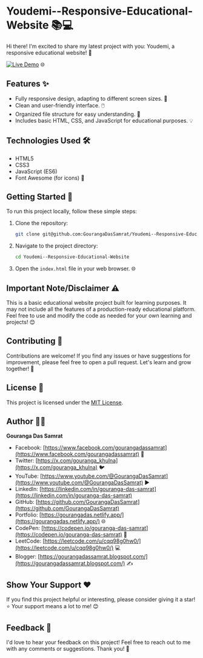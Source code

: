 # Youdemi--Responsive-Educational-Website 📚💻

Hi there! I'm excited to share my latest project with you: Youdemi, a responsive educational website! 🚀

[![Live Demo](https://img.shields.io/badge/Live%20Demo-Visit-brightgreen)](https://youdemibygouranga.netlify.app/) 🌐

## Features ✨

* Fully responsive design, adapting to different screen sizes. 📱
* Clean and user-friendly interface. 🖱️
* Organized file structure for easy understanding. 📂
* Includes basic HTML, CSS, and JavaScript for educational purposes. 💡

## Technologies Used 🛠️

* HTML5
* CSS3
* JavaScript (ES6)
* Font Awesome (for icons) 🎨

## Getting Started 🚀

To run this project locally, follow these simple steps:

1.  Clone the repository:
    ```bash
    git clone git@github.com:GourangaDasSamrat/Youdemi--Responsive-Educational-Website.git
    ```
2.  Navigate to the project directory:
    ```bash
    cd Youdemi--Responsive-Educational-Website
    ```
3.  Open the `index.html` file in your web browser. 🌐

## Important Note/Disclaimer ⚠️

This is a basic educational website project built for learning purposes. It may not include all the features of a production-ready educational platform. Feel free to use and modify the code as needed for your own learning and projects! 😊

## Contributing 🤝

Contributions are welcome! If you find any issues or have suggestions for improvement, please feel free to open a pull request. Let's learn and grow together! 🌱

## License 📄

This project is licensed under the [MIT License](LICENSE).

## Author 🧑‍💻

**Gouranga Das Samrat**

* Facebook: [https://www.facebook.com/gourangadassamrat](https://www.facebook.com/gourangadassamrat) 👤
* Twitter: [https://x.com/gouranga_khulna](https://x.com/gouranga_khulna) 🐦
* YouTube: [https://www.youtube.com/@GourangaDasSamrat](https://www.youtube.com/@GourangaDasSamrat) ▶️
* LinkedIn: [https://linkedin.com/in/gouranga-das-samrat](https://linkedin.com/in/gouranga-das-samrat) 
* GitHub: [https://github.com/GourangaDasSamrat](https://github.com/GourangaDasSamrat) 
* Portfolio: [https://gourangadas.netlify.app/](https://gourangadas.netlify.app/) 🌐
* CodePen: [https://codepen.io/gouranga-das-samrat](https://codepen.io/gouranga-das-samrat) 🎨
* LeetCode: [https://leetcode.com/u/cqq98g0hw0/](https://leetcode.com/u/cqq98g0hw0/) 💻
* Blogger: [https://gourangadassamrat.blogspot.com/](https://gourangadassamrat.blogspot.com/) ✍️

## Show Your Support ❤️

If you find this project helpful or interesting, please consider giving it a star! ⭐ Your support means a lot to me! 😊

## Feedback 💬

I'd love to hear your feedback on this project! Feel free to reach out to me with any comments or suggestions. Thank you! 🙏
